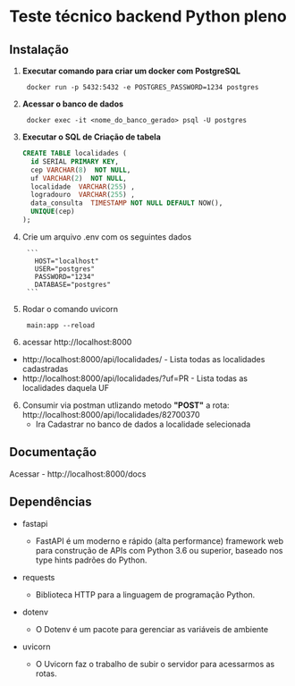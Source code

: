 # Teste técnico backend Python pleno

Instalação
---
1. **Executar comando para criar um docker com PostgreSQL**

        docker run -p 5432:5432 -e POSTGRES_PASSWORD=1234 postgres
2. **Acessar o banco de dados**
       
        docker exec -it <nome_do_banco_gerado> psql -U postgres
        
3. **Executar o SQL de Criação de tabela**

      ```sql
      CREATE TABLE localidades (
        id SERIAL PRIMARY KEY,
        cep VARCHAR(8)  NOT NULL,
        uf VARCHAR(2)  NOT NULL,
        localidade  VARCHAR(255) ,
        logradouro  VARCHAR(255) ,
        data_consulta  TIMESTAMP NOT NULL DEFAULT NOW(),
        UNIQUE(cep)
      );
      ```
4. Crie um arquivo .env com os seguintes dados

        ``` 
          HOST="localhost"
          USER="postgres"
          PASSWORD="1234"
          DATABASE="postgres"
        ```
4. Rodar o comando uvicorn
  
        main:app --reload
        
        
5. acessar http://localhost:8000
  - http://localhost:8000/api/localidades/ - Lista todas as localidades cadastradas
  - http://localhost:8000/api/localidades/?uf=PR - Lista todas as localidades daquela UF
6. Consumir via postman utlizando metodo **"POST"** a rota: http://localhost:8000/api/localidades/82700370
    - Ira Cadastrar no banco de dados a localidade selecionada


Documentação
---

Acessar - http://localhost:8000/docs

Dependências
---

- fastapi
  - FastAPI é um moderno e rápido (alta performance) framework web para construção de APIs com Python 3.6 ou superior, baseado nos type hints padrões do Python.

- requests
  - Biblioteca HTTP para a linguagem de programação Python.

- dotenv
  - O Dotenv é um pacote para gerenciar as variáveis de ambiente
  
- uvicorn
  -  O Uvicorn faz o trabalho de subir o servidor para acessarmos as rotas. 

